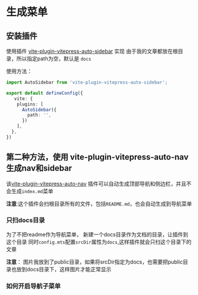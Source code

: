 # 生成菜单

## 安装插件
使用插件 [vite-plugin-vitepress-auto-sidebar](https://github.com/QC2168/vite-plugin-vitepress-auto-sidebar) 实现
由于我的文章都放在根目录，所以指定path为空，默认是 `docs`

使用方法：
```ts
import AutoSidebar from 'vite-plugin-vitepress-auto-sidebar';

export default defineConfig({
   vite: {
    plugins: [
      AutoSidebar({
        path: '',
      })
    ],
  },
})
```


## 第二种方法，使用 vite-plugin-vitepress-auto-nav 生成nav和sidebar
该[vite-plugin-vitepress-auto-nav](https://github.com/Xaviw/vite-plugin-vitepress-auto-nav/tree/master) 插件可以自动生成顶部导航和侧边栏，并且不会生成`index.md`菜单

**注意**:这个插件会扫根目录所有的文件，包括`README.md`，也会自动生成到导航菜单

### 只扫docs目录
为了不把readme作为导航菜单，
新建一个docs目录作为文档的目录，让插件到这个目录
同时`config.mts`配置`srcDir`属性为`docs`,这样插件就会只扫这个目录下的文章


**注意**： 图片我放到了public目录，如果将srcDir指定为docs，也需要把public目录也放到docs目录下，这样图片才能正常显示

### 如何开启导航子菜单

